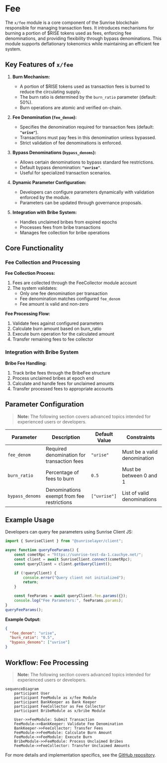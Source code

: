 # Fee

The `x/fee` module is a core component of the Sunrise blockchain responsible for managing transaction fees. It introduces mechanisms for burning a portion of $RISE tokens used as fees, enforcing fee denominations, and providing flexibility through bypass denominations. This module supports deflationary tokenomics while maintaining an efficient fee system.

## Key Features of `x/fee`

1. **Burn Mechanism:**
    - A portion of $RISE tokens used as transaction fees is burned to reduce the circulating supply.
    - The burn ratio is determined by the `burn_ratio` parameter (default: 50%).
    - Burn operations are atomic and verified on-chain.

2. **Fee Denomination (`fee_denom`):**
    - Specifies the denomination required for transaction fees (default: **`"urise"`**).
    - Transactions must pay fees in this denomination unless bypassed.
    - Strict validation of fee denominations is enforced.

3. **Bypass Denominations (`bypass_denoms`):**
    - Allows certain denominations to bypass standard fee restrictions.
    - Default bypass denomination: **`"uvrise"`**.
    - Useful for specialized transaction scenarios.

4. **Dynamic Parameter Configuration:**
    - Developers can configure parameters dynamically with validation enforced by the module.
    - Parameters can be updated through governance proposals.

5. **Integration with Bribe System:**
    - Handles unclaimed bribes from expired epochs
    - Processes fees from bribe transactions
    - Manages fee collection for bribe operations

## Core Functionality

### Fee Collection and Processing

**Fee Collection Process:**

1. Fees are collected through the FeeCollector module account
2. The system validates:
   - Only one fee denomination per transaction
   - Fee denomination matches configured `fee_denom`
   - Fee amount is valid and non-zero

**Fee Processing Flow:**

1. Validate fees against configured parameters
2. Calculate burn amount based on burn_ratio
3. Execute burn operation for the calculated amount
4. Transfer remaining fees to fee collector

### Integration with Bribe System

**Bribe Fee Handling:**

1. Track bribe fees through the BribeFee structure
2. Process unclaimed bribes at epoch end
3. Calculate and handle fees for unclaimed amounts
4. Transfer processed fees to appropriate accounts

## Parameter Configuration

> **Note:** The following section covers advanced topics intended for experienced users or developers.

| Parameter | Description | Default Value | Constraints |
|-----------|-------------|---------------|-------------|
| `fee_denom` | Required denomination for transaction fees | `"urise"` | Must be a valid denomination |
| `burn_ratio` | Percentage of fees to burn | `0.5` | Must be between 0 and 1 |
| `bypass_denoms` | Denominations exempt from fee restrictions | `["uvrise"]` | List of valid denominations |

## Example Usage

Developers can query fee parameters using Sunrise Client JS:

```javascript
import { SunriseClient } from "@sunriselayer/client";

async function queryFeeParams() {
    const cometRpc = "https://sunrise-test-da-1.cauchye.net/";
    const client = await SunriseClient.connect(cometRpc);
    const queryClient = client.getQueryClient();

    if (!queryClient) {
        console.error("Query client not initialized");
        return;
    }

    const feeParams = await queryClient.fee.params({});
    console.log("Fee Parameters:", feeParams.params);
}
queryFeeParams();
```

**Example Output:**

```json
{
  "fee_denom": "urise",
  "burn_ratio": "0.5",
  "bypass_denoms": ["uvrise"]
}
```

## Workflow: Fee Processing

> **Note:** The following section covers advanced topics intended for experienced users or developers.

```mermaid
sequenceDiagram
    participant User
    participant FeeModule as x/fee Module
    participant BankKeeper as Bank Keeper
    participant FeeCollector as Fee Collector
    participant BribeModule as x/bribe Module

    User->>FeeModule: Submit Transaction
    FeeModule->>BankKeeper: Validate Fee Denomination
    BankKeeper->>FeeCollector: Transfer Fees
    FeeModule->>FeeModule: Calculate Burn Amount
    FeeModule->>FeeModule: Execute Burn
    BribeModule->>FeeModule: Process Unclaimed Bribes
    FeeModule->>FeeCollector: Transfer Unclaimed Amounts
```

For more details and implementation specifics, see the [GitHub repository](https://github.com/sunriselayer/sunrise/tree/main/x/fee).
